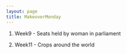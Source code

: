 ```yaml
---
layout: page
title: MakeoverMonday
---
```


1. Week9 - Seats held by woman in parliament

2. Week11 - Crops around the world